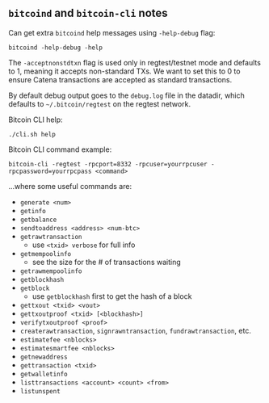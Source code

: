 ## `bitcoind` and `bitcoin-cli` notes

Can get extra `bitcoind` help messages using `-help-debug` flag:

    bitcoind -help-debug -help

The `-acceptnonstdtxn` flag is used only in regtest/testnet mode and defaults to 1, meaning it accepts non-standard TXs. We want to set this to 0 to ensure Catena transactions are accepted as standard transactions. 

By default debug output goes to the `debug.log` file in the datadir, which defaults to `~/.bitcoin/regtest` on the regtest network. 

Bitcoin CLI help:

    ./cli.sh help

Bitcoin CLI command example:

    bitcoin-cli -regtest -rpcport=8332 -rpcuser=yourrpcuser -rpcpassword=yourrpcpass <command>

...where some useful commands are:

 - `generate <num>`
 - `getinfo`
 - `getbalance`
 - `sendtoaddress <address> <num-btc>`
 - `getrawtransaction`
   + use `<txid> verbose` for full info
 - `getmempoolinfo`
   + see the size for the # of transactions waiting
 - `getrawmempoolinfo`
 - `getblockhash`
 - `getblock`
   + use `getblockhash` first to get the hash of a block
 - `gettxout <txid> <vout>`
 - `gettxoutproof <txid> [<blockhash>]`
 - `verifytxoutproof <proof>`
 - `createrawtransaction`, `signrawntransaction`, `fundrawtransaction`, etc.
 - `estimatefee <nblocks>`
 - `estimatesmartfee <nblocks>`
 - `getnewaddress`
 - `gettransaction <txid>`
 - `getwalletinfo`
 - `listtransactions <account> <count> <from>`
 - `listunspent`

